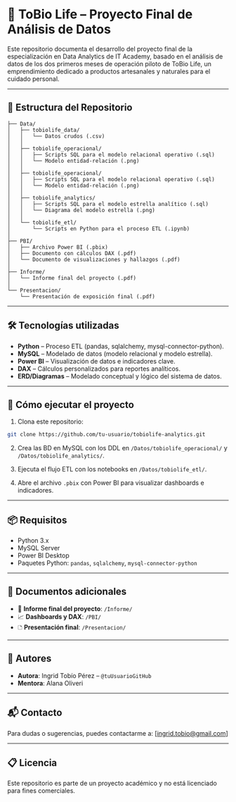 # 📼 ToBio Life – Proyecto Final de Análisis de Datos

Este repositorio documenta el desarrollo del proyecto final de la especialización en Data Analytics de IT Academy, basado en el análisis de datos de los dos primeros meses de operación piloto de ToBio Life, un emprendimiento dedicado a productos artesanales y naturales para el cuidado personal.

---

## 📁 Estructura del Repositorio

```
├── Data/
│   ├── tobiolife_data/
│   │   └── Datos crudos (.csv)
│   │
│   ├── tobiolife_operacional/
│   │   ├── Scripts SQL para el modelo relacional operativo (.sql)
│   │   └── Modelo entidad-relación (.png)
│   │
│   ├── tobiolife_operacional/
│   │   ├── Scripts SQL para el modelo relacional operativo (.sql)
│   │   └── Modelo entidad-relación (.png)
│   │
│   ├── tobiolife_analytics/
│   │   ├── Scripts SQL para el modelo estrella analítico (.sql)
│   │   └── Diagrama del modelo estrella (.png)
│   │
│   └── tobiolife_etl/
│       └── Scripts en Python para el proceso ETL (.ipynb)
│
├── PBI/
│   ├── Archivo Power BI (.pbix)
│   ├── Documento con cálculos DAX (.pdf)
│   └── Documento de visualizaciones y hallazgos (.pdf)
│
├── Informe/
│   └── Informe final del proyecto (.pdf)
│
└── Presentacion/
    └── Presentación de exposición final (.pdf)
```

---

## 🛠️ Tecnologías utilizadas

- **Python** – Proceso ETL (pandas, sqlalchemy, mysql-connector-python).
- **MySQL** – Modelado de datos (modelo relacional y modelo estrella).
- **Power BI** – Visualización de datos e indicadores clave.
- **DAX** – Cálculos personalizados para reportes analíticos.
- **ERD/Diagramas** – Modelado conceptual y lógico del sistema de datos.

---

## 🚀 Cómo ejecutar el proyecto

1. Clona este repositorio:

```bash
git clone https://github.com/tu-usuario/tobiolife-analytics.git
```

2. Crea las BD en MySQL con los DDL en `/Datos/tobiolife_operacional/` y `/Datos/tobiolife_analytics/`.

3. Ejecuta el flujo ETL con los notebooks en `/Datos/tobiolife_etl/`.

4. Abre el archivo `.pbix` con Power BI para visualizar dashboards e indicadores.

---

## 📦 Requisitos

- Python 3.x
- MySQL Server
- Power BI Desktop
- Paquetes Python: `pandas`, `sqlalchemy`, `mysql-connector-python`

---

## 📄 Documentos adicionales

- 📘 **Informe final del proyecto**: `/Informe/`
- 📈 **Dashboards y DAX**: `/PBI/`
- 🗅️ **Presentación final**: `/Presentacion/`

---

## 👥 Autores

- **Autora**: Ingrid Tobío Pérez – `@tuUsuarioGitHub`
- **Mentora**: Alana Oliveri

---

## 📬 Contacto

Para dudas o sugerencias, puedes contactarme a: [ingrid.tobio@gmail.com]

---

## 📋 Licencia

Este repositorio es parte de un proyecto académico y no está licenciado para fines comerciales.
